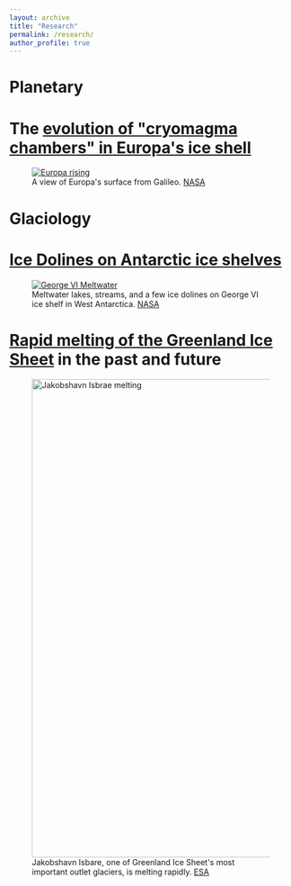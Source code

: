 ```yaml
---
layout: archive
title: "Research"
permalink: /research/
author_profile: true
---
```


Planetary 
==
# The [evolution of "cryomagma chambers" in Europa's ice shell](https://chasechivers.github.io/europa)
<figure>
  <a href="https://chasechivers.github.io/europa">
    <img src="https://europa.nasa.gov/rails/active_storage/blobs/redirect/eyJfcmFpbHMiOnsibWVzc2FnZSI6IkJBaHBBdjhEIiwiZXhwIjpudWxsLCJwdXIiOiJibG9iX2lkIn19--301094af94ef952fb95121c0ab22bef7d322862c/pia19048.jpg" alt="Europa rising" />
  </a>
  <figcaption>A view of Europa's surface from Galileo. <a href="https://europa.nasa.gov/resources/29/europas-stunning-surface/">NASA</a></figcaption>
  
</figure>


Glaciology
==
# [Ice Dolines on Antarctic ice shelves](https://chasechivers.github.io/antarctica)
<figure>
  <a href="https://chasechivers.github.io/antarctica)">
    <img src="https://eoimages.gsfc.nasa.gov/images/imagerecords/146000/146189/georgeviiceshelfzm2_oli_202019.jpg" alt="George VI Meltwater">
  </a>
  <figcaption>Meltwater lakes, streams, and a few ice dolines on George VI ice shelf in West Antarctica. <a href="https://earthobservatory.nasa.gov/images/146189/widespread-melt-on-the-george-vi-ice-shelf">NASA</a></figcaption>
</figure>


# [Rapid melting of the Greenland Ice Sheet](https://chasechivers.github.io/gris) in the past and future

<figure>
  <a href="https://www.esa.int/Applications/Observing_the_Earth/Jakobshavn_Isbrae_Glacier_bucks_the_trend">
    <img src="https://www.esa.int/var/esa/storage/images/esa_multimedia/images/2019/05/jakobshavn_glacier/19388877-1-eng-GB/Jakobshavn_Glacier_pillars.jpg" alt="Jakobshavn Isbrae melting" width="850"/>
  </a>
  <figcaption>Jakobshavn Isbare, one of Greenland Ice Sheet's most important outlet glaciers, is melting rapidly. <a href="https://earthobservatory.nasa.gov/images/146189/widespread-melt-on-the-george-vi-ice-shelf">ESA</a></figcaption>
</figure>

